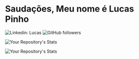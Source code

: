 # Saudações, Meu nome é Lucas Pinho

![Linkedin: Lucas](https://img.shields.io/badge/-LucasPinho-blue?style=flat-square&logo=Linkedin&logoColor=white&link=https://www.linkedin.com/in/lucas-jose-pereira-reis-rodrigues-de-pinho-a7b431183/)
![GitHub followers](https://img.shields.io/github/followers/LucasJosePinho?label=Follow&style=social)


![Your Repository's Stats](https://github-readme-stats.vercel.app/api?username=LucasJosePinho&show_icons=true)
 
  
![Your Repository's Stats](https://github-readme-stats.vercel.app/api/top-langs/?username=LucasJosePinho&theme=white-green)
 
